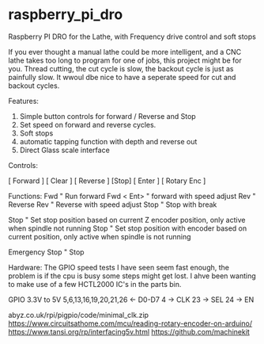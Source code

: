 # raspberry_pi_dro
Raspberry PI DRO for the Lathe, with Frequency drive control and soft stops

If you ever thought a manual lathe could be more intelligent, and a CNC lathe takes too long to program for one of jobs, this project might be for you. Thread cutting, the cut cycle is slow, the backout cycle is just as painfully slow. It wwoul dbe nice to have a seperate speed for cut and backout cycles.

Features:

1) Simple button controls for forward / Reverse and Stop
2) Set speed on forward and reverse cycles.
3) Soft stops
4) automatic tapping function with depth and reverse out
5) Direct Glass scale interface

Controls:

[ Forward ]        [ Clear ]
[ Reverse ] [Stop] [ Enter ] [ Rotary Enc ]

Functions:
  Fwd <Ent>       " Run forward
  Fwd <Rot> < Ent> " forward with speed adjust
  Rev <Ent>        " Reverse
  Rev <Rot> <Ent>  " Reverse with speed adjust
  Stop             " Stop with break
  
  Stop <Ent>     " Set stop position based  on current Z encoder position, only active when spindle not running
  Stop <Rot> <Ent> " Set stop position with encoder based on current position, only active when spindle is not running
  
  Emergency Stop  " Stop 

Hardware:
The GPIO speed tests I have seen seem fast enough, the problem is if the cpu is busy some steps might get lost. I ahve been wanting to make use of a few HCTL2000 IC's in the parts bin. 

GPIO 3.3V to 5V
          5,6,13,16,19,20,21,26 <- D0-D7
          4  -> CLK
          23  -> SEL
          24  -> EN
          
          
abyz.co.uk/rpi/pigpio/code/minimal_clk.zip
https://www.circuitsathome.com/mcu/reading-rotary-encoder-on-arduino/
https://www.tansi.org/rp/interfacing5v.html
https://github.com/machinekit
